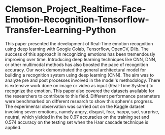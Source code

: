 # Clemson_Project_Realtime-Face-Emotion-Recognition-Tensorflow-Transfer-Learning-Python

This paper presented the development of Real-Time emotion recognition using deep learning with 
Google Colab, Tensorflow, OpenCV, Dlib. The success of this approach in recognizing emotions has been tremendously improving over 
time. Introducing deep learning techniques like CNN, DNN, or other multimodal methods has also boosted 
the pace of recognition accuracy. Our work demonstrated the general architectural model for building 
a recognition system using deep learning (CNN). The aim was to analyze pre and post processes 
involved in the model's methodology. There is extensive work done on image or video as input (Real-Time System) 
to recognize the emotion. This paper also covered the datasets available for the researchers to contribute to this 
field. Different performance parameters were benchmarked on different research to show this 
sphere's progress. The experimental observation was carried out on the Kaggle  dataset involving seven emotions, namely 
angry, disgust, fear, happy, sad, surprise, neutral, which yielded in the be 0.97 accuracies on the training set and 
0.574 accuracy on the testing set when the Haar cascade technique is applied. 
